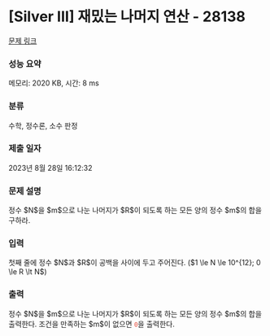 # [Silver III] 재밌는 나머지 연산 - 28138 

[문제 링크](https://www.acmicpc.net/problem/28138) 

### 성능 요약

메모리: 2020 KB, 시간: 8 ms

### 분류

수학, 정수론, 소수 판정

### 제출 일자

2023년 8월 28일 16:12:32

### 문제 설명

<p>정수 $N$을 $m$으로 나눈 나머지가 $R$이 되도록 하는 모든 양의 정수 $m$의 합을 구하라.</p>

### 입력 

 <p>첫째 줄에 정수 $N$과 $R$이 공백을 사이에 두고 주어진다. ($1 \le N \le 10^{12}; 0 \le R \lt N$)</p>

### 출력 

 <p>정수 $N$을 $m$으로 나눈 나머지가 $R$이 되도록 하는 모든 양의 정수 $m$의 합을 출력한다. 조건을 만족하는 $m$이 없으면 <span style="color:#e74c3c;"><code>0</code></span>을 출력한다.</p>

